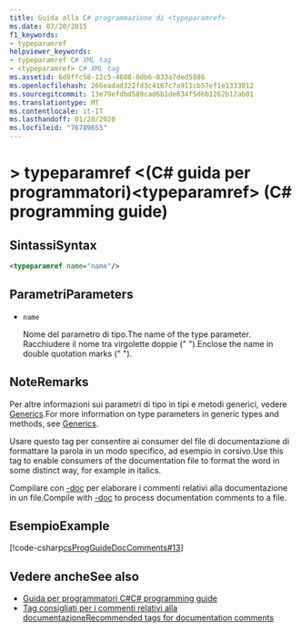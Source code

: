 ```yaml
---
title: Guida alla C# programmazione di <typeparamref>
ms.date: 07/20/2015
f1_keywords:
- typeparamref
helpviewer_keywords:
- typeparamref C# XML tag
- <typeparamref> C# XML tag
ms.assetid: 6d8ffc58-12c5-4688-8db6-833a7ded5886
ms.openlocfilehash: 266eadad322fd3c4167c7a911cb57ef1e1333012
ms.sourcegitcommit: 13e79efdbd589cad6b1de634f5d6b1262b12ab01
ms.translationtype: MT
ms.contentlocale: it-IT
ms.lasthandoff: 01/28/2020
ms.locfileid: "76789655"
---
```

# <a name="typeparamref-c-programming-guide"></a><span data-ttu-id="b1e21-102">> typeparamref \<(C# guida per programmatori)</span><span class="sxs-lookup"><span data-stu-id="b1e21-102">\<typeparamref> (C# programming guide)</span></span>

## <a name="syntax"></a><span data-ttu-id="b1e21-103">Sintassi</span><span class="sxs-lookup"><span data-stu-id="b1e21-103">Syntax</span></span>

```xml
<typeparamref name="name"/>
```

## <a name="parameters"></a><span data-ttu-id="b1e21-104">Parametri</span><span class="sxs-lookup"><span data-stu-id="b1e21-104">Parameters</span></span>

- `name`

  <span data-ttu-id="b1e21-105">Nome del parametro di tipo.</span><span class="sxs-lookup"><span data-stu-id="b1e21-105">The name of the type parameter.</span></span> <span data-ttu-id="b1e21-106">Racchiudere il nome tra virgolette doppie (" ").</span><span class="sxs-lookup"><span data-stu-id="b1e21-106">Enclose the name in double quotation marks (" ").</span></span>

## <a name="remarks"></a><span data-ttu-id="b1e21-107">Note</span><span class="sxs-lookup"><span data-stu-id="b1e21-107">Remarks</span></span>

<span data-ttu-id="b1e21-108">Per altre informazioni sui parametri di tipo in tipi e metodi generici, vedere [Generics](../generics/index.md).</span><span class="sxs-lookup"><span data-stu-id="b1e21-108">For more information on type parameters in generic types and methods, see [Generics](../generics/index.md).</span></span>

<span data-ttu-id="b1e21-109">Usare questo tag per consentire ai consumer del file di documentazione di formattare la parola in un modo specifico, ad esempio in corsivo.</span><span class="sxs-lookup"><span data-stu-id="b1e21-109">Use this tag to enable consumers of the documentation file to format the word in some distinct way, for example in italics.</span></span>

<span data-ttu-id="b1e21-110">Compilare con [-doc](../../language-reference/compiler-options/doc-compiler-option.md) per elaborare i commenti relativi alla documentazione in un file.</span><span class="sxs-lookup"><span data-stu-id="b1e21-110">Compile with [-doc](../../language-reference/compiler-options/doc-compiler-option.md) to process documentation comments to a file.</span></span>

## <a name="example"></a><span data-ttu-id="b1e21-111">Esempio</span><span class="sxs-lookup"><span data-stu-id="b1e21-111">Example</span></span>

[!code-csharp[csProgGuideDocComments#13](~/samples/snippets/csharp/VS_Snippets_VBCSharp/csProgGuideDocComments/CS/DocComments.cs#13)]

## <a name="see-also"></a><span data-ttu-id="b1e21-112">Vedere anche</span><span class="sxs-lookup"><span data-stu-id="b1e21-112">See also</span></span>

- [<span data-ttu-id="b1e21-113">Guida per programmatori C#</span><span class="sxs-lookup"><span data-stu-id="b1e21-113">C# programming guide</span></span>](../index.md)
- [<span data-ttu-id="b1e21-114">Tag consigliati per i commenti relativi alla documentazione</span><span class="sxs-lookup"><span data-stu-id="b1e21-114">Recommended tags for documentation comments</span></span>](./recommended-tags-for-documentation-comments.md)
